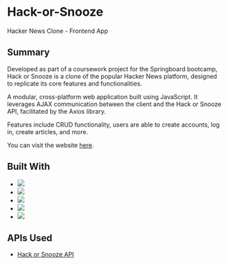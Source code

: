 # Hack-or-Snooze
Hacker News Clone - Frontend App 

## Summary

Developed as part of a coursework project for the Springboard bootcamp, Hack or Snooze is a clone of the popular Hacker News platform, designed to replicate its core features and functionalities. 

A modular, cross-platform web application built using JavaScript. It leverages AJAX communication between the client and the Hack or Snooze API, facilitated by the Axios library.

Features include CRUD functionality, users are able to create accounts, log in, create articles, and more.

You can visit the website [here](https://johanfortus.github.io/Hack-or-Snooze/).

## Built With

- <img src="https://img.shields.io/badge/html5-%23E34F26.svg?&style=for-the-badge&logo=html5&logoColor=white" />
- <img src="https://img.shields.io/badge/bootstrap-%237952B3.svg?&style=for-the-badge&logo=bootstrap&logoColor=white" />
- <img src="https://img.shields.io/badge/javascript-%23F7DF1E.svg?&style=for-the-badge&logo=javascript&logoColor=black" />
- <img src="https://img.shields.io/badge/jquery-%230769AD.svg?&style=for-the-badge&logo=jquery&logoColor=white" />
- <img src="https://img.shields.io/badge/-Axios-EEEEEE?style=for-the-badge&logo=axios&logoColor=5E35CA" /> 

## APIs Used

- [Hack or Snooze API](https://hackorsnoozev3.docs.apiary.io/#)


